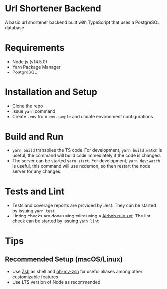 # Url Shortener Backend

A basic url shortener backend built with TypeScript that uses a PostgreSQL database

# Requirements

- Node.js (v14.5.0)
- Yarn Package Manager
- PostgreSQL

# Installation and Setup

- Clone the repo
- Issue `yarn` command
- Create `.env` from `env.sample` and update environment configurations

# Build and Run

- `yarn build` transpiles the TS code. For development, `yarn build:watch` is useful, the command will build code immediately if the code is changed.
- The server can be started `yarn start`. For development, `yarn dev:watch` is useful, this command will use nodemon, so then restart the node server for any changes.

# Tests and Lint

- Tests and coverage reports are provided by Jest. They can be started by issuing `yarn test`
- Linting checks are done using tslint using a [Airbnb rule set](https://www.npmjs.com/package/tslint-config-airbnb). The lint check can be started by issuing `yarn lint`

# Tips

## Recommended Setup (macOS/Linux)

- Use [Zsh](https://ohmyz.sh) as shell and [oh-my-zsh](https://github.com/ohmyzsh/ohmyzsh) for useful aliases among other customizable features
- Use LTS version of Node as recommended
